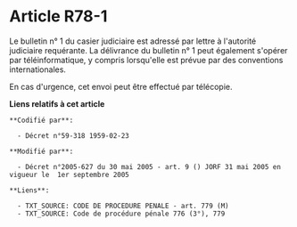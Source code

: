 # Article R78-1

Le bulletin n° 1 du casier judiciaire est adressé par lettre à l'autorité judiciaire requérante. La délivrance du bulletin n°
1 peut également s'opérer par téléinformatique, y compris lorsqu'elle est prévue par des conventions internationales.

En cas d'urgence, cet envoi peut être effectué par télécopie.

**Liens relatifs à cet article**

	**Codifié par**:

	  - Décret n°59-318 1959-02-23

	**Modifié par**:

	  - Décret n°2005-627 du 30 mai 2005 - art. 9 () JORF 31 mai 2005 en vigueur le  1er septembre 2005

	**Liens**:

	  - TXT_SOURCE: CODE DE PROCEDURE PENALE - art. 779 (M)
	  - TXT_SOURCE: Code de procédure pénale 776 (3°), 779
